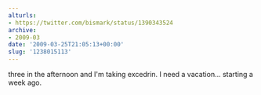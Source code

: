 ```yaml
---
alturls:
- https://twitter.com/bismark/status/1390343524
archive:
- 2009-03
date: '2009-03-25T21:05:13+00:00'
slug: '1238015113'
---
```


three in the afternoon and I'm taking excedrin. I need a vacation... starting a week ago.


